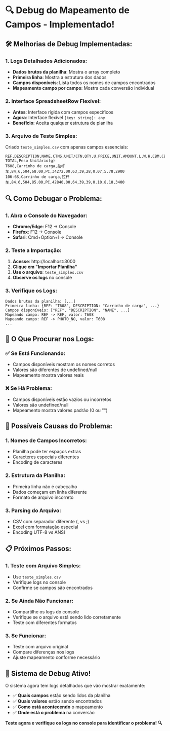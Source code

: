 # 🔍 Debug do Mapeamento de Campos - Implementado!

## 🛠️ Melhorias de Debug Implementadas:

### **1. Logs Detalhados Adicionados:**
- **Dados brutos da planilha**: Mostra o array completo
- **Primeira linha**: Mostra a estrutura dos dados
- **Campos disponíveis**: Lista todos os nomes de campos encontrados
- **Mapeamento campo por campo**: Mostra cada conversão individual

### **2. Interface SpreadsheetRow Flexível:**
- **Antes**: Interface rígida com campos específicos
- **Agora**: Interface flexível `[key: string]: any`
- **Benefício**: Aceita qualquer estrutura de planilha

### **3. Arquivo de Teste Simples:**
Criado `teste_simples.csv` com apenas campos essenciais:
```csv
REF,DESCRIPTION,NAME,CTNS,UNIT/CTN,QTY,U.PRICE,UNIT,AMOUNT,L,W,H,CBM,CBM TOTAL,Peso Unitário(g)
T608,Carrinho de carga,拉杆车,84,6,504,68.00,PC,34272.00,63,39,28,0.07,5.78,2900
106-6S,Carrinho de carga,拉杆车,84,6,504,85.00,PC,42840.00,64,39,39,0.10,8.18,3400
```

## 🔍 Como Debugar o Problema:

### **1. Abra o Console do Navegador:**
- **Chrome/Edge**: F12 → Console
- **Firefox**: F12 → Console
- **Safari**: Cmd+Option+I → Console

### **2. Teste a Importação:**
1. **Acesse**: http://localhost:3000
2. **Clique em "Importar Planilha"**
3. **Use o arquivo**: `teste_simples.csv`
4. **Observe os logs** no console

### **3. Verifique os Logs:**
```
Dados brutos da planilha: [...]
Primeira linha: {REF: "T608", DESCRIPTION: "Carrinho de carga", ...}
Campos disponíveis: ["REF", "DESCRIPTION", "NAME", ...]
Mapeando campo: REF -> REF, valor: T608
Mapeando campo: REF -> PHOTO_NO, valor: T608
...
```

## 🎯 O Que Procurar nos Logs:

### **✅ Se Está Funcionando:**
- Campos disponíveis mostram os nomes corretos
- Valores são diferentes de undefined/null
- Mapeamento mostra valores reais

### **❌ Se Há Problema:**
- Campos disponíveis estão vazios ou incorretos
- Valores são undefined/null
- Mapeamento mostra valores padrão (0 ou "")

## 🔧 Possíveis Causas do Problema:

### **1. Nomes de Campos Incorretos:**
- Planilha pode ter espaços extras
- Caracteres especiais diferentes
- Encoding de caracteres

### **2. Estrutura da Planilha:**
- Primeira linha não é cabeçalho
- Dados começam em linha diferente
- Formato de arquivo incorreto

### **3. Parsing do Arquivo:**
- CSV com separador diferente (, vs ;)
- Excel com formatação especial
- Encoding UTF-8 vs ANSI

## 📋 Próximos Passos:

### **1. Teste com Arquivo Simples:**
- Use `teste_simples.csv`
- Verifique logs no console
- Confirme se campos são encontrados

### **2. Se Ainda Não Funcionar:**
- Compartilhe os logs do console
- Verifique se o arquivo está sendo lido corretamente
- Teste com diferentes formatos

### **3. Se Funcionar:**
- Teste com arquivo original
- Compare diferenças nos logs
- Ajuste mapeamento conforme necessário

## 🚀 Sistema de Debug Ativo!

O sistema agora tem logs detalhados que vão mostrar exatamente:
- ✅ **Quais campos** estão sendo lidos da planilha
- ✅ **Quais valores** estão sendo encontrados
- ✅ **Como está acontecendo** o mapeamento
- ✅ **Onde está o problema** na conversão

**Teste agora e verifique os logs no console para identificar o problema! 🔍**







